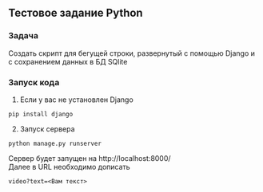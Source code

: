 ## Тестовое задание Python
### Задача
Создать скрипт для бегущей строки, развернутый с помощью Django и с сохранением данных в БД SQlite

### Запуск кода
1. Если у вас не установлен Django
```
pip install django
```
2. Запуск сервера 
```
python manage.py runserver
   ```
Сервер будет запущен на http://localhost:8000/   
Далее в URL необходимо дописать  
```
video?text=<Вам текст>
```